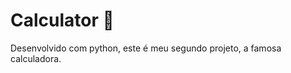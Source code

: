 <h1>Calculator 🔢</h1>
<p>Desenvolvido com python, este é meu segundo projeto, a famosa calculadora.</p>
